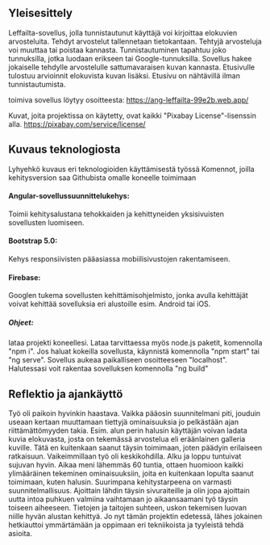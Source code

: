 ## Yleisesittely

Leffailta-sovellus, jolla tunnistautunut käyttäjä voi kirjoittaa elokuvien arvosteluita. Tehdyt arvostelut tallennetaan tietokantaan. Tehtyjä arvosteluja voi muuttaa tai poistaa kannasta. Tunnistautuminen tapahtuu joko tunnuksilla, jotka luodaan erikseen tai Google-tunnuksilla. Sovellus hakee jokaiselle tehdylle arvostelulle sattumavaraisen kuvan kannasta. Etusivulle tulostuu arvioinnit elokuvista kuvan lisäksi. Etusivu on nähtävillä ilman tunnistautumista.

toimiva sovellus löytyy osoitteesta: <https://ang-leffailta-99e2b.web.app/>

Kuvat, joita projektissa on käytetty, ovat kaikki "Pixabay License"-lisenssin alla.
<https://pixabay.com/service/license/>

## Kuvaus teknologiosta

Lyhyehkö kuvaus eri teknologioiden käyttämisestä työssä
Komennot, joilla kehitysversion saa Githubista omalle koneelle toimimaan

#### Angular-sovellussuunnittelukehys: 
Toimii kehitysalustana tehokkaiden ja kehittyneiden yksisivuisten sovellusten luomiseen.

#### Bootstrap 5.0: 
Kehys responsiivisten pääasiassa mobiilisivustojen rakentamiseen. 

#### Firebase:
Googlen tukema sovellusten kehittämisohjelmisto, jonka avulla kehittäjät voivat kehittää sovelluksia eri alustoille 
esim. Android tai iOS.

##### Ohjeet:
lataa projekti koneellesi. Lataa tarvittaessa myös node.js paketit, komennolla "npm i". Jos haluat kokeilla sovellusta, käynnistä komennolla "npm start" tai "ng serve". Sovellus aukeaa paikalliseen osoitteeseen "localhost". Halutessasi voit rakentaa sovelluksen komennolla "ng build"

## Reflektio ja ajankäyttö

Työ oli paikoin hyvinkin haastava. Vaikka pääosin suunnitelmani piti, jouduin useaan kertaan muuttamaan tiettyjä ominaisuuksia jo pelkästään ajan riittämättömyyden takia. Esim. alun perin halusin käyttäjän voivan ladata kuvia elokuvasta, josta on tekemässä arvostelua eli eräänlainen galleria kuville. Tätä en kuitenkaan saanut täysin toimimaan, joten päädyin erilaiseen ratkaisuun. Vaikeimmillaan työ oli keskikohdilla. Alku ja loppu tuntuivat sujuvan hyvin. Aikaa meni lähemmäs 60 tuntia, ottaen huomioon kaikki ylimääräinen tekeminen ominaisuuksiin, joita en kuitenkaan lopulta saanut toimimaan, kuten halusin. Suurimpana kehitystarpeena on varmasti suunnitelmallisuus. Ajoittain lähdin täysin sivuraiteille ja olin jopa ajoittain uutta intoa puhkuen valmiina vaihtamaan jo aikaansaamani työ täysin toiseen aiheeseen. Tietojen ja taitojen suhteen, uskon tekemisen luovan niille hyvän alustan kehittyä. Jo nyt tämän projektin edetessä, lähes jokainen hetkiauttoi ymmärtämään ja oppimaan eri tekniikoista ja tyyleistä tehdä asioita.  

